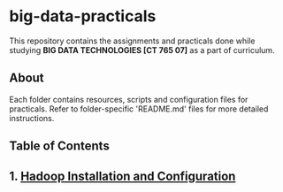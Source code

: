 # big-data-practicals
This repository contains the assignments and practicals done while studying **BIG DATA TECHNOLOGIES [CT 765 07]** as a part of curriculum.

## About
Each folder contains resources, scripts and configuration files for practicals. Refer to folder-specific 'README.md' files for more detailed instructions.

## Table of Contents
## 1. [Hadoop Installation and Configuration](hadoop-setup/README.md)
